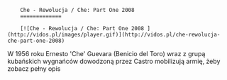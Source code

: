 
        Che - Rewolucja / Che: Part One 2008 
        =============
        
        [![Che - Rewolucja / Che: Part One 2008 ](http://vidos.pl/images/player.gif)](http://vidos.pl/che-rewolucja-che-part-one-2008)
        
        
 W 1956 roku Ernesto 'Che' Guevara (Benicio del Toro) wraz z grupą kubańskich wygnańców dowodzoną przez Castro mobilizują armię, żeby zobacz pełny opis
    